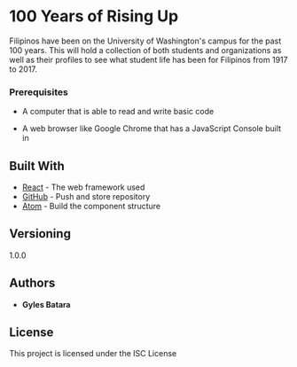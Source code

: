 

# 100 Years of Rising Up

Filipinos have been on the University of Washington's campus for the past 100 years. This will hold a collection of both students and organizations as well as their profiles to see what student life has been for Filipinos from 1917 to 2017.


### Prerequisites

* A computer that is able to read and write basic code

* A web browser like Google Chrome that has a JavaScript Console built in

## Built With

* [React](https://reactjs.org/) - The web framework used
* [GitHub](https://github.com/) - Push and store repository
* [Atom](https://atom.io) - Build the component structure

## Versioning

1.0.0

## Authors

* **Gyles Batara**

## License

This project is licensed under the ISC License
